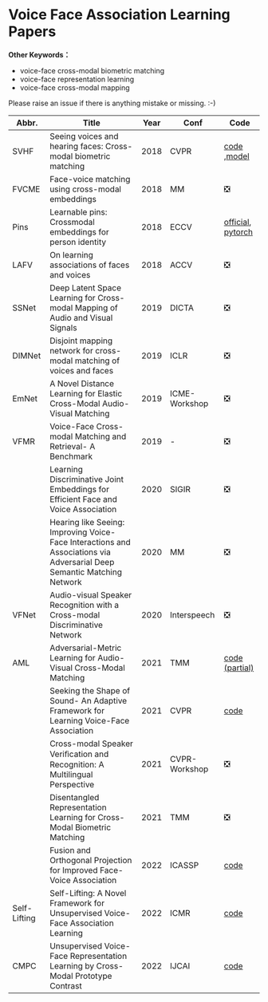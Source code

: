 # Voice Face Association Learning Papers

**Other Keywords：**

- voice-face cross-modal biometric matching
- voice-face representation learning 
- voice-face cross-modal mapping 



Please raise an issue if there is anything mistake or missing.  :-)



| Abbr.        | Title                                                        | Year | Conf          | Code                                                         |
| ------------ | ------------------------------------------------------------ | ---- | ------------- | ------------------------------------------------------------ |
| SVHF         | Seeing voices and hearing faces: Cross-modal biometric matching | 2018 | CVPR          | [code](http://www.robots.ox.ac.uk/~vgg/research/CMBiometrics)<br />,[model](https://github.com/a-nagrani/SVHF-Net) |
| FVCME        | Face-voice matching using cross-modal embeddings             | 2018 | MM            | ❎                                                            |
| Pins         | Learnable pins: Crossmodal embeddings for person identity    | 2018 | ECCV          | [official](http://www.robots.ox.ac.uk/~vgg/research/LearnablePins/), [pytorch](https://github.com/my-yy/learnable_pins)|
| LAFV         | On learning associations of faces and voices                 | 2018 | ACCV          | ❎                                                            |
| SSNet        | Deep Latent Space Learning for Cross-modal Mapping of Audio and Visual Signals | 2019 | DICTA         | ❎                                                            |
| DIMNet       | Disjoint mapping network for cross-modal matching of voices and faces | 2019 | ICLR          | ❎                                                            |
| EmNet        | A Novel Distance Learning for Elastic Cross-Modal Audio-Visual Matching | 2019 | ICME-Workshop | ❎                                                            |
| VFMR         | Voice-Face Cross-modal Matching and Retrieval- A Benchmark   | 2019 | -             | ❎                                                            |
|              | Learning Discriminative Joint Embeddings for Efficient Face and Voice Association | 2020 | SIGIR         | ❎                                                            |
|              | Hearing like Seeing: Improving Voice-Face Interactions and Associations via Adversarial Deep Semantic Matching Network | 2020 | MM            | ❎                                                            |
| VFNet        | Audio-visual Speaker Recognition with a Cross-modal Discriminative Network | 2020 | Interspeech   | ❎                                                            |
| AML          | Adversarial-Metric Learning for Audio-Visual Cross-Modal Matching | 2021 | TMM           | [code (partial)](https://github.com/MLanHu/AML)              |
|              | Seeking the Shape of Sound- An Adaptive Framework for Learning Voice-Face Association | 2021 | CVPR          | [code](https://github.com/KID-7391/seeking-the-shape-of-sound) |
|              | Cross-modal Speaker Veriﬁcation and Recognition: A Multilingual Perspective | 2021 | CVPR-Workshop | ❎                                                            |
|              | Disentangled Representation Learning for Cross-Modal Biometric Matching | 2021 | TMM           | ❎                                                            |
|              | Fusion and Orthogonal Projection for Improved Face-Voice Association | 2022 | ICASSP        | [code](https://github.com/msaadsaeed/FOP)                                                            |
| Self-Lifting | Self-Lifting: A Novel Framework for Unsupervised Voice-Face Association Learning | 2022 | ICMR          | [code](https://github.com/my-yy/sl_icmr2022)                 |
| CMPC         | Unsupervised Voice-Face Representation Learning by Cross-Modal Prototype Contrast | 2022 | IJCAI         | [code](https://github.com/Cocoxili/CMPC)                     |



